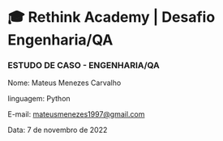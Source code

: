 # 🎓 Rethink Academy | Desafio Engenharia/QA

### ESTUDO DE CASO - ENGENHARIA/QA

Nome: Mateus Menezes Carvalho

linguagem: Python

E-mail: mateusmenezes1997@gmail.com

Data: 7 de novembro de 2022 


